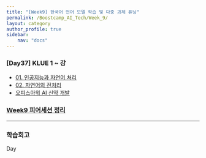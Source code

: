 ```yaml
---
title: "[Week9] 한국어 언어 모델 학습 및 다중 과제 튜닝"
permalink: /Boostcamp_AI_Tech/Week_9/
layout: category
author_profile: true
sidebar:
    nav: "docs"
---
```


### [Day37] KLUE 1 ~ 강

- [01. 인공지능과 자연어 처리]({{site.url}}/boostcamp_ai_tech/week_9/day_37/01.-AI-and-NLP/)
- [02. 자연어의 전처리]({{site.url}}/boostcamp_ai_tech/week_9/day_37/02.-Preprocessing-of-Natural-Language/)
- [오피스아워 AI 신약 개발]({{site.url}}/boostcamp_ai_tech/week_9/day_37/OfficeHour-AI-drug-development/)

### [Week9 피어세션 정리](https://github.com/sangmandu/SangSangPlus/tree/main/Meet-up%20log/Week%200)

---
### 학습회고

Day